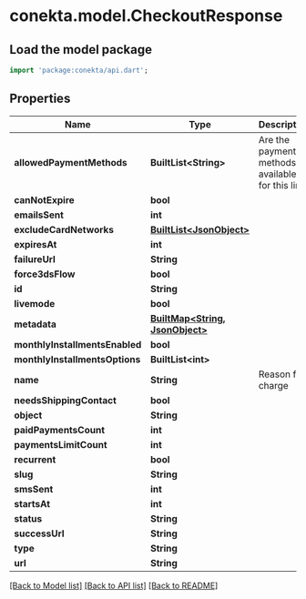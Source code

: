 # conekta.model.CheckoutResponse

## Load the model package
```dart
import 'package:conekta/api.dart';
```

## Properties
Name | Type | Description | Notes
------------ | ------------- | ------------- | -------------
**allowedPaymentMethods** | **BuiltList&lt;String&gt;** | Are the payment methods available for this link | [optional] 
**canNotExpire** | **bool** |  | [optional] 
**emailsSent** | **int** |  | [optional] 
**excludeCardNetworks** | [**BuiltList&lt;JsonObject&gt;**](JsonObject.md) |  | [optional] 
**expiresAt** | **int** |  | [optional] 
**failureUrl** | **String** |  | [optional] 
**force3dsFlow** | **bool** |  | [optional] 
**id** | **String** |  | 
**livemode** | **bool** |  | 
**metadata** | [**BuiltMap&lt;String, JsonObject&gt;**](JsonObject.md) |  | [optional] 
**monthlyInstallmentsEnabled** | **bool** |  | [optional] 
**monthlyInstallmentsOptions** | **BuiltList&lt;int&gt;** |  | [optional] 
**name** | **String** | Reason for charge | 
**needsShippingContact** | **bool** |  | [optional] 
**object** | **String** |  | 
**paidPaymentsCount** | **int** |  | [optional] 
**paymentsLimitCount** | **int** |  | [optional] 
**recurrent** | **bool** |  | [optional] 
**slug** | **String** |  | [optional] 
**smsSent** | **int** |  | [optional] 
**startsAt** | **int** |  | [optional] 
**status** | **String** |  | [optional] 
**successUrl** | **String** |  | [optional] 
**type** | **String** |  | [optional] 
**url** | **String** |  | [optional] 

[[Back to Model list]](../README.md#documentation-for-models) [[Back to API list]](../README.md#documentation-for-api-endpoints) [[Back to README]](../README.md)


